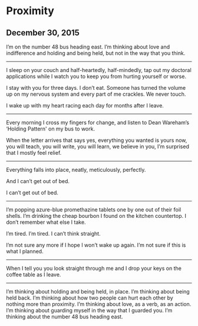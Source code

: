 # Proximity
## December 30, 2015


I’m on the number 48 bus heading east. I’m thinking about love and indifference and holding and being held, but not in the way that you think.


* * *


I sleep on your couch and half-heartedly, half-mindedly, tap out my doctoral applications while I watch you to keep you from hurting yourself or worse.

I stay with you for three days. I don’t eat. Someone has turned the volume up on my nervous system and every part of me crackles. We never touch.

I wake up with my heart racing each day for months after I leave.


* * *


Every morning I cross my fingers for change, and listen to Dean Wareham’s ‘Holding Pattern' on my bus to work.

When the letter arrives that says yes, everything you wanted is yours now, you will teach, you will write, you will learn, we believe in you, I’m surprised that I mostly feel relief.


* * *


Everything falls into place, neatly, meticulously, perfectly.

And I can’t get out of bed.

I can’t get out of bed.


* * *


I’m popping azure-blue promethazine tablets one by one out of their foil shells. I’m drinking the cheap bourbon I found on the kitchen countertop. I don’t remember what else I take.

I’m tired. I’m tired. I can’t think straight.

I’m not sure any more if I hope I won’t wake up again. I’m not sure if this is what I planned.


* * *


When I tell you you look straight through me and I drop your keys on the coffee table as I leave.


* * *


I’m thinking about holding and being held, in place. I’m thinking about being held back. I’m thinking about how two people can hurt each other by nothing more than proximity. I’m thinking about love, as a verb, as an action. I’m thinking about guarding myself in the way that I guarded you. I’m thinking about the number 48 bus heading east.